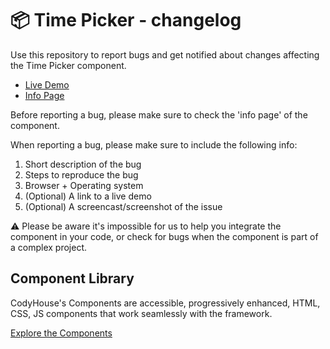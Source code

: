 # 📦 Time Picker - changelog

Use this repository to report bugs and get notified about changes affecting the Time Picker component.

- [Live Demo](https://codyhouse.co/ds/components/app/time-picker)
- [Info Page](https://codyhouse.co/ds/components/info/time-picker)

Before reporting a bug, please make sure to check the 'info page' of the component. 

When reporting a bug, please make sure to include the following info:

1. Short description of the bug
2. Steps to reproduce the bug
3. Browser + Operating system
4. (Optional) A link to a live demo
5. (Optional) A screencast/screenshot of the issue

⚠️ Please be aware it's impossible for us to help you integrate the component in your code, or check for bugs when the component is part of a complex project.

## Component Library

CodyHouse's Components are accessible, progressively enhanced, HTML, CSS, JS components that work seamlessly with the framework.

[Explore the Components](https://codyhouse.co/ds/components)
